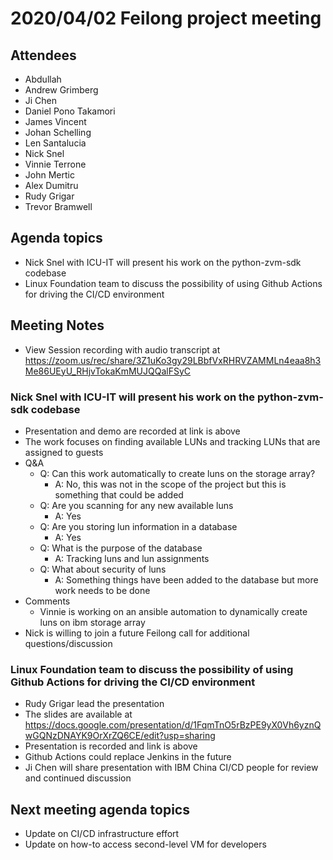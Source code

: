 # 2020/04/02 Feilong project meeting

## Attendees
- Abdullah
- Andrew Grimberg
- Ji Chen
- Daniel Pono Takamori
- James Vincent
- Johan Schelling
- Len Santalucia
- Nick Snel
- Vinnie Terrone
- John Mertic
- Alex Dumitru
- Rudy Grigar
- Trevor Bramwell

## Agenda topics
- Nick Snel with ICU-IT will present his work on the python-zvm-sdk codebase
- Linux Foundation team to discuss the possibility of using Github Actions for driving the CI/CD environment

## Meeting Notes

- View Session recording with audio transcript at https://zoom.us/rec/share/3Z1uKo3gy29LBbfVxRHRVZAMMLn4eaa8h3Me86UEyU_RHjvTokaKmMUJQQalFSyC

### Nick Snel with ICU-IT will present his work on the python-zvm-sdk codebase
- Presentation and demo are recorded at link is above
- The work focuses on finding available LUNs and tracking LUNs that are assigned to guests
- Q&A
  - Q: Can this work automatically to create luns on the storage array?
    - A: No, this was not in the scope of the project but this is something that could be added
  - Q: Are you scanning for any new available luns
    - A: Yes
  - Q: Are you storing lun information in a database
    - A: Yes
  - Q: What is the purpose of the database
    - A: Tracking luns and lun assignments
  - Q: What about security of luns
    - A: Something things have been added to the database but more work needs to be done
- Comments
  - Vinnie is working on an ansible automation to dynamically create luns on ibm storage array
- Nick is willing to join a future Feilong call for additional questions/discussion

### Linux Foundation team to discuss the possibility of using Github Actions for driving the CI/CD environment
- Rudy Grigar lead the presentation
- The slides are available at https://docs.google.com/presentation/d/1FqmTnO5rBzPE9yX0Vh6yznQwGQNzDNAYK9OrXrZQ6CE/edit?usp=sharing
- Presentation is recorded and link is above
- Github Actions could replace Jenkins in the future
- Ji Chen will share presentation with IBM China CI/CD people for review and continued discussion

## Next meeting agenda topics
- Update on CI/CD infrastructure effort
- Update on how-to access second-level VM for developers
